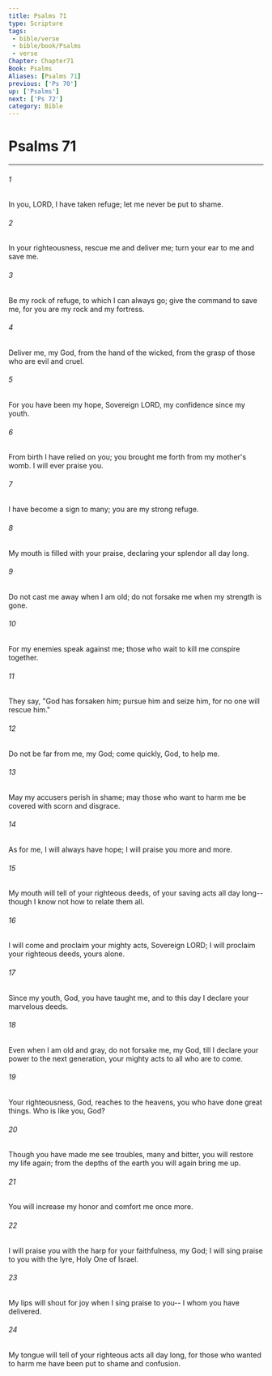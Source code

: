 ```yaml
---
title: Psalms 71
type: Scripture
tags:
 - bible/verse
 - bible/book/Psalms
 - verse
Chapter: Chapter71
Book: Psalms
Aliases: [Psalms 71]
previous: ['Ps 70']
up: ['Psalms']
next: ['Ps 72']
category: Bible
---
```

# Psalms 71

***


###### 1 
In you, LORD, I have taken refuge; let me never be put to shame. 

###### 2 
In your righteousness, rescue me and deliver me; turn your ear to me and save me. 

###### 3 
Be my rock of refuge, to which I can always go; give the command to save me, for you are my rock and my fortress. 

###### 4 
Deliver me, my God, from the hand of the wicked, from the grasp of those who are evil and cruel. 

###### 5 
For you have been my hope, Sovereign LORD, my confidence since my youth. 

###### 6 
From birth I have relied on you; you brought me forth from my mother's womb. I will ever praise you. 

###### 7 
I have become a sign to many; you are my strong refuge. 

###### 8 
My mouth is filled with your praise, declaring your splendor all day long. 

###### 9 
Do not cast me away when I am old; do not forsake me when my strength is gone. 

###### 10 
For my enemies speak against me; those who wait to kill me conspire together. 

###### 11 
They say, "God has forsaken him; pursue him and seize him, for no one will rescue him." 

###### 12 
Do not be far from me, my God; come quickly, God, to help me. 

###### 13 
May my accusers perish in shame; may those who want to harm me be covered with scorn and disgrace. 

###### 14 
As for me, I will always have hope; I will praise you more and more. 

###### 15 
My mouth will tell of your righteous deeds, of your saving acts all day long-- though I know not how to relate them all. 

###### 16 
I will come and proclaim your mighty acts, Sovereign LORD; I will proclaim your righteous deeds, yours alone. 

###### 17 
Since my youth, God, you have taught me, and to this day I declare your marvelous deeds. 

###### 18 
Even when I am old and gray, do not forsake me, my God, till I declare your power to the next generation, your mighty acts to all who are to come. 

###### 19 
Your righteousness, God, reaches to the heavens, you who have done great things. Who is like you, God? 

###### 20 
Though you have made me see troubles, many and bitter, you will restore my life again; from the depths of the earth you will again bring me up. 

###### 21 
You will increase my honor and comfort me once more. 

###### 22 
I will praise you with the harp for your faithfulness, my God; I will sing praise to you with the lyre, Holy One of Israel. 

###### 23 
My lips will shout for joy when I sing praise to you-- I whom you have delivered. 

###### 24 
My tongue will tell of your righteous acts all day long, for those who wanted to harm me have been put to shame and confusion. 
